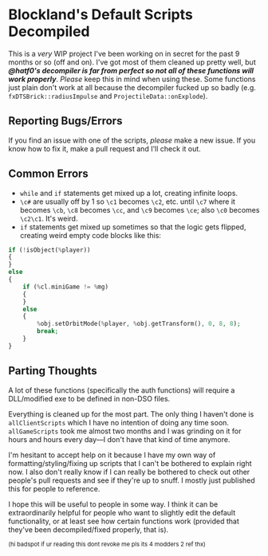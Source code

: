 # Blockland's Default Scripts Decompiled

This is a _very_ WIP project I've been working on in secret for the past 9 months or so (off and on).  I've got most of them cleaned up pretty well, but **_@hatf0's decompiler is far from perfect so not all of these functions will work properly_**.  _Please_ keep this in mind when using these.  Some functions just plain don't work at all because the decompiler fucked up so badly (e.g. `fxDTSBrick::radiusImpulse` and `ProjectileData::onExplode`).


## Reporting Bugs/Errors

If you find an issue with one of the scripts, _please_ make a new issue.  If you know how to fix it, make a pull request and I'll check it out.


## Common Errors

* `while` and `if` statements get mixed up a lot, creating infinite loops.
* `\c#` are usually off by 1 so `\c1` becomes `\c2`, etc. until `\c7` where it becomes `\cb`, `\c8` becomes `\cc`, and `\c9` becomes `\ce`; also `\c0` becomes `\c2\c1`.  It's weird.
* `if` statements get mixed up sometimes so that the logic gets flipped, creating weird empty code blocks like this:
```php
if (!isObject(%player))
{
}
else
{
	if (%cl.miniGame != %mg)
	{
	}
	else
	{
		%obj.setOrbitMode(%player, %obj.getTransform(), 0, 8, 8);
		break;
	}
}
```


## Parting Thoughts

A lot of these functions (specifically the auth functions) will require a DLL/modified exe to be defined in non-DSO files.

Everything is cleaned up for the most part.  The only thing I haven't done is `allClientScripts` which I have no intention of doing any time soon.  `allGameScripts` took me almost two months and I was grinding on it for hours and hours every day—I don't have that kind of time anymore.

I'm hesitant to accept help on it because I have my own way of formatting/styling/fixing up scripts that I can't be bothered to explain right now.  I also don't really know if I can really be bothered to check out other people's pull requests and see if they're up to snuff.  I mostly just published this for people to reference.

I hope this will be useful to people in some way.  I think it can be extraordinarily helpful for people who want to slightly edit the default functionality, or at least see how certain functions work (provided that they've been decompiled/fixed properly, that is).

<sup>(hi badspot if ur reading this dont revoke me pls its 4 modders 2 ref thx)</sup>
